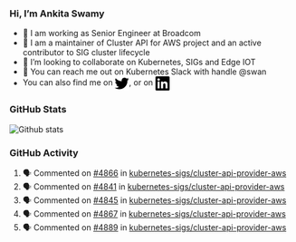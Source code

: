 ### Hi, I’m Ankita Swamy

- 💼 I am working as Senior Engineer at Broadcom
- 👀 I am a maintainer of Cluster API for AWS project and an active contributor to SIG cluster lifecycle
- 💞️ I’m looking to collaborate on Kubernetes, SIGs and Edge IOT
- 💬 You can reach me out on Kubernetes Slack with handle @swan
- You can also find me on <a href="https://twitter.com/SwamyAnkita" target="blank"><img align="center" src="https://raw.githubusercontent.com/Ankitasw/Ankitasw/master/svg/twitter.svg" alt="Ankitasw" height="25" width="25" color="#1DA1f2" /></a>, or on <a href="https://www.linkedin.com/in/Ankitaswamy/" target="blank"><img align="center" src="https://raw.githubusercontent.com/Ankitasw/Ankitasw/master/svg/linkedin.svg" alt="Ankitasw" height="25" width="25" /></a>

### GitHub Stats
![Github stats](https://github-readme-stats.vercel.app/api?username=Ankitasw&count_private=true&show_icons=true&theme=tokyonight)

### GitHub Activity 
<!--START_SECTION:activity-->
1. 🗣 Commented on [#4866](https://github.com/kubernetes-sigs/cluster-api-provider-aws/pull/4866#issuecomment-2014461700) in [kubernetes-sigs/cluster-api-provider-aws](https://github.com/kubernetes-sigs/cluster-api-provider-aws)
2. 🗣 Commented on [#4841](https://github.com/kubernetes-sigs/cluster-api-provider-aws/pull/4841#issuecomment-2014459171) in [kubernetes-sigs/cluster-api-provider-aws](https://github.com/kubernetes-sigs/cluster-api-provider-aws)
3. 🗣 Commented on [#4845](https://github.com/kubernetes-sigs/cluster-api-provider-aws/pull/4845#issuecomment-2014439726) in [kubernetes-sigs/cluster-api-provider-aws](https://github.com/kubernetes-sigs/cluster-api-provider-aws)
4. 🗣 Commented on [#4867](https://github.com/kubernetes-sigs/cluster-api-provider-aws/pull/4867#issuecomment-2014436316) in [kubernetes-sigs/cluster-api-provider-aws](https://github.com/kubernetes-sigs/cluster-api-provider-aws)
5. 🗣 Commented on [#4889](https://github.com/kubernetes-sigs/cluster-api-provider-aws/pull/4889#issuecomment-2014427084) in [kubernetes-sigs/cluster-api-provider-aws](https://github.com/kubernetes-sigs/cluster-api-provider-aws)
<!--END_SECTION:activity-->
